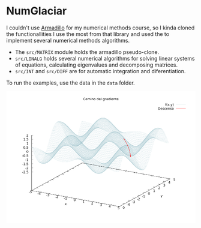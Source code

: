 # NumGlaciar

I couldn't use [Armadillo](http://arma.sourceforge.net/) for my numerical methods course, so I kinda cloned the functionallities I use the most from that library and used the to implement several numerical methods algorithms.

* The `src/MATRIX` module holds the armadillo pseudo-clone.
* `src/LINALG` holds several numerical algorithms for solving linear systems of equations, calculating eigenvalues and decomposing matrices.
* `src/INT` and `src/DIFF` are for automatic integration and diferentiation.

To run the examples, use the data in the `data` folder.

![](imgs/bumppath.png)